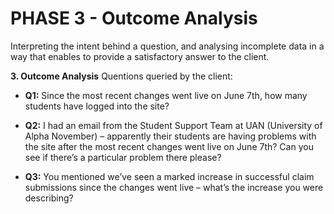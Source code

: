 # PHASE 3 - Outcome Analysis

Interpreting the intent behind a question, and analysing incomplete data in a way that enables to provide a satisfactory answer to the client.

**3. Outcome Analysis**
Quentions queried by the client:

- **Q1:** Since the most recent changes went live on June 7th, how many students have logged into the site?

- **Q2:** I had an email from the Student Support Team at UAN (University of Alpha November) – apparently their students are having problems with the site after the most recent changes went live on June 7th?  Can you see if there’s a particular problem there please?

- **Q3:** You mentioned we’ve seen a marked increase in successful claim submissions since the changes went live – what’s the increase you were describing?
